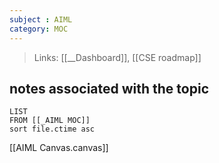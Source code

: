 ```yaml
---
subject : AIML
category: MOC
---
```

>Links: [[__Dashboard]], [[CSE roadmap]]


## notes associated with the topic
```dataview
LIST 
FROM [[_AIML MOC]]
sort file.ctime asc
```

[[AIML Canvas.canvas]]